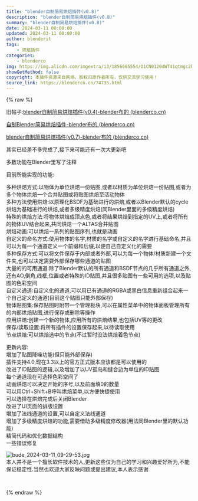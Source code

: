 ```yaml
---
title: "blender自制简易烘焙插件(v0.8)"
description: "blender自制简易烘焙插件(v0.8)"
summary: "blender自制简易烘焙插件(v0.8)"
date: 2024-03-11 00:00:00
updated: 2024-03-11 00:00:00
author: blenderit
tags: 
    - 烘焙插件
categories:
    - blenderco
img: https://img.alicdn.com/imgextra/i3/1856665554/O1CN0120dWT41qtmgc2hXUJ_!!1856665554.jpg
showGetMethod: false
copyright: 本插件资源来自网络，版权归原作者所有，仅供交流学习使用！
source_link: https://blenderco.cn/74735.html
---
```


{% raw %}
<p>旧帖子:<a href="https://blenderco.cn/49023.html">blender自制简易烘焙插件(v0.4)-blender布的 (blenderco.cn)</a></p><p><a href="https://blenderco.cn/48099.html">自制Blender简易烘焙插件-blender布的 (blenderco.cn)</a></p><p><a href="https://blenderco.cn/50999.html">blender自制简易烘焙插件(v0.7)-blender布的 (blenderco.cn)</a></p><p>其实已经差不多完成了,接下来可能还有一次大更新吧</p><p>多数功能在Blender里写了注释</p><p>目前所能实现的功能:</p><p>多种烘焙方式:以物体为单位烘焙一份贴图,或者以材质为单位烘焙一份贴图,或者为多个物体烘焙一个合并贴图或将贴图烘焙至活动物体<br>
多种方法使用烘焙:以原理化BSDF为基础进行的烘焙,或者以Blender默认的cycle烘焙为基础进行的烘焙,或者多级精度烘焙(同Blender里面的多级精度烘焙)<br>
特殊的烘焙方法:将物体烘焙成顶点色,或者将结果烘焙到指定的UV上,或者将所有的物体UV结合起来,共同烘焙一个ALTAS合并贴图<br>
烘焙动画:可以烘焙一系列的贴图序列,也就是动画<br>
自定义的命名方式:使用物体的名字,材质的名字或自定义的名字进行基础命名,并且可以为每一个通道定义一个前缀和后缀,以便自己自定义化的需要<br>
多种保存方式:可以将文件保存于内部或者外部,可以为每一个物体/材质新建一个文件夹,也可以决定需要外部保存哪些通道的贴图<br>
大量的的可用通道:除了Blender默认的所有通道和BSDF节点的几乎所有通道之外,还有AO,倒角,线框,位置或者特殊的ID贴图,并且很多贴图有一些可用的选项,以及贴图的色彩空间<br>
自定义通道:自定义化的通道,可以用已有通道的RGBA或黑白信息重新组合起来一个自己定义的通道(目前这个贴图只能外部保存)<br>
物体贴图集:保存贴图时附带一个管理板块,可以在属性菜单中的物体面板管理所有的内部烘焙贴图,进行保存或删除等操作<br>
应用烘焙:创建一个新的物体,应用所有的烘焙结果,也包括UV等的更改<br>
保存/读取设置:将所有插件的设置保存起来,以待读取使用<br>
节点烘焙:可以烘焙选中的节点(不过暂时没法烘焙着色节点)</p><p>更新内容:<br>
增加了贴图降噪功能(但只能外部保存)<br>
插件支持4.0,现在3.3以上的官方正式版本应该都是可以使用的<br>
改进了ID贴图的逻辑,以及增加了以UV孤岛和缝合边为单位的ID贴图<br>
每个通道现在可选择色彩空间了<br>
动画烘焙可以决定开始的序号,以及前面填0的数量<br>
可以用Ctrl+Shift+B呼叫烘焙菜单,以方便快捷使用<br>
可以选择在烘焙完成后关闭Blender<br>
改进了UI页面的排版设置<br>
增加了法线通道的设置,可以自定义法线通道<br>
增加了多级精度烘焙的功能,需要借助多级精度修改器(用法同Blender里的默认功能)<br>
精简代码和优化数据结构<br>
一些错误修复</p><p><img src="https://img.alicdn.com/imgextra/i4/1856665554/O1CN01Ryshu01qtmgLbQDsz_!!1856665554.jpg" alt="bude_2024-03-11_09-29-53.jpg"><br>
本人并不是一个擅长软件技术的人,更新这些仅为自己的学习和兴趣爱好所为,不能保证稳定性.当然也欢迎大家反映问题或提出建议,本人表示感谢</p><p> </p>
<div style="display: none">blenderco</div>
{% endraw %}